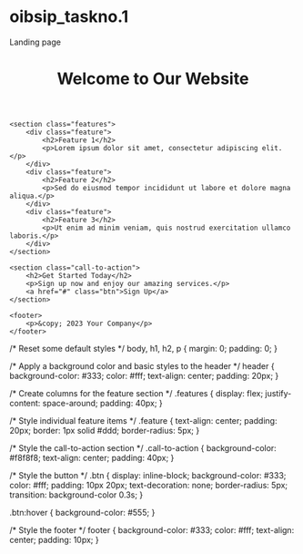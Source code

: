 # oibsip_taskno.1
Landing page
<!DOCTYPE html>
<html lang="en">
<head>
    <meta charset="UTF-8">
    <meta name="viewport" content="width=device-width, initial-scale=1.0">
    <link rel="stylesheet" href="styles.css">
    <title>Landing Page</title>
</head>
<body>
    <header>
        <h1>Welcome to Our Website</h1>
    </header>

    <section class="features">
        <div class="feature">
            <h2>Feature 1</h2>
            <p>Lorem ipsum dolor sit amet, consectetur adipiscing elit.</p>
        </div>
        <div class="feature">
            <h2>Feature 2</h2>
            <p>Sed do eiusmod tempor incididunt ut labore et dolore magna aliqua.</p>
        </div>
        <div class="feature">
            <h2>Feature 3</h2>
            <p>Ut enim ad minim veniam, quis nostrud exercitation ullamco laboris.</p>
        </div>
    </section>

    <section class="call-to-action">
        <h2>Get Started Today</h2>
        <p>Sign up now and enjoy our amazing services.</p>
        <a href="#" class="btn">Sign Up</a>
    </section>

    <footer>
        <p>&copy; 2023 Your Company</p>
    </footer>
</body>
</html>




/* Reset some default styles */
body, h1, h2, p {
    margin: 0;
    padding: 0;
}

/* Apply a background color and basic styles to the header */
header {
    background-color: #333;
    color: #fff;
    text-align: center;
    padding: 20px;
}

/* Create columns for the feature section */
.features {
    display: flex;
    justify-content: space-around;
    padding: 40px;
}

/* Style individual feature items */
.feature {
    text-align: center;
    padding: 20px;
    border: 1px solid #ddd;
    border-radius: 5px;
}

/* Style the call-to-action section */
.call-to-action {
    background-color: #f8f8f8;
    text-align: center;
    padding: 40px;
}

/* Style the button */
.btn {
    display: inline-block;
    background-color: #333;
    color: #fff;
    padding: 10px 20px;
    text-decoration: none;
    border-radius: 5px;
    transition: background-color 0.3s;
}

.btn:hover {
    background-color: #555;
}

/* Style the footer */
footer {
    background-color: #333;
    color: #fff;
    text-align: center;
    padding: 10px;
}
